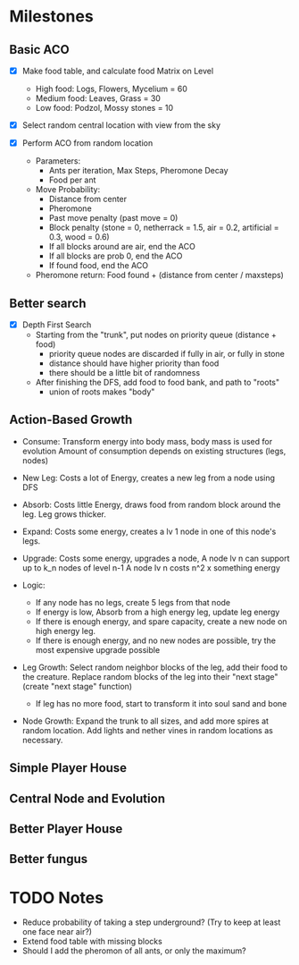 # Milestones
## Basic ACO
- [X] Make food table, and calculate food Matrix on Level
  - High food: Logs, Flowers, Mycelium = 60
  - Medium food: Leaves, Grass = 30
  - Low food: Podzol, Mossy stones = 10

- [X] Select random central location with view from the sky

- [X] Perform ACO from random location
  - Parameters:
    - Ants per iteration, Max Steps, Pheromone Decay
    - Food per ant
  - Move Probability:
    - Distance from center
    - Pheromone
    - Past move penalty (past move = 0)
    - Block penalty (stone = 0, netherrack = 1.5, air = 0.2, artificial = 0.3, wood = 0.6)
    - If all blocks around are air, end the ACO
    - If all blocks are prob 0, end the ACO
    - If found food, end the ACO
  - Pheromone return: Food found + (distance from center / maxsteps)

## Better search
- [X] Depth First Search
  - Starting from the "trunk", put nodes on priority queue (distance + food)
    - priority queue nodes are discarded if fully in air, or fully in stone
    - distance should have higher priority than food
    - there should be a little bit of randomness
  - After finishing the DFS, add food to food bank, and path to "roots"
    - union of roots makes "body"

## Action-Based Growth
  - Consume: Transform energy into body mass, body mass is used for evolution
             Amount of consumption depends on existing structures (legs, nodes)
  - New Leg: Costs a lot of Energy, creates a new leg from a node using DFS
  - Absorb: Costs little Energy, draws food from random block around the leg.
            Leg grows thicker.
  - Expand: Costs some energy, creates a lv 1 node in one of this node's legs.
  - Upgrade: Costs some energy, upgrades a node,
       A node lv n can support up to k_n nodes of level n-1
       A node lv n costs n^2 x something energy

  - Logic:
    - If any node has no legs, create 5 legs from that node
    - If energy is low, Absorb from a high energy leg, update leg energy
    - If there is enough energy, and spare capacity, create a new node
      on high energy leg.
    - If there is enough energy, and no new nodes are possible,
      try the most expensive upgrade possible

  - Leg Growth:
    Select random neighbor blocks of the leg, add their food to
    the creature. Replace random blocks of the leg into their "next stage"
    (create "next stage" function)
    - If leg has no more food, start to transform it into soul sand and bone
  - Node Growth: Expand the trunk to all sizes, and add more spires at random
    location. Add lights and nether vines in random locations as necessary.



## Simple Player House

## Central Node and Evolution

## Better Player House

## Better fungus

# TODO Notes
- Reduce probability of taking a step underground?
  (Try to keep at least one face near air?)
- Extend food table with missing blocks
- Should I add the pheromon of all ants, or only the maximum?
